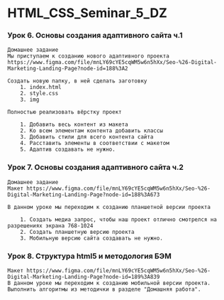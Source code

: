 # HTML_CSS_Seminar_5_DZ

### Урок 6. Основы создания адаптивного сайта ч.1

    Домашнее задание
    Мы приступаем к созданию нового адаптивного проекта
    https://www.figma.com/file/mnLY69cYE5cqWM5w6n5hXx/Seo-%26-Digital-Marketing-Landing-Page?node-id=188%3A2 
    
    Создать новую папку, в ней сделать заготовку
        1. index.html
        2. style.css
        3. img
    
    Полностью реализовать вёрстку проект
    
        1. Добавить весь контент из макета
        2. Ко всем элементам контента добавить классы
        3. Добавить стили для всего контента сайта
        4. Расставить элементы в соответствии с макетом
        5. Адаптив создавать не нужно. 

### Урок 7. Основы создания адаптивного сайта ч.2

    Домашнее задание
    Макет https://www.figma.com/file/mnLY69cYE5cqWM5w6n5hXx/Seo-%26-Digital-Marketing-Landing-Page?node-id=188%3A673 
    
    В данном уроке мы переходим к созданию планшетной версии проекта
    
        1. Создать медиа запрос, чтобы наш проект отлично смотрелся на разрешениях экрана 768-1024
        2. Создать планшетную версию проекта
        3. Мобильную версию сайта создавать не нужно. 

### Урок 8. Структура html5 и методология БЭМ

    Макет https://www.figma.com/file/mnLY69cYE5cqWM5w6n5hXx/Seo-%26-Digital-Marketing-Landing-Page?node-id=189%3A839
    В данном уроке мы переходим к созданию мобильной версии проекта.
    Выполнить алгоритмы из методички в разделе "Домашняя работа".

